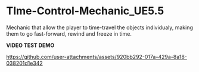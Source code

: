 # TIme-Control-Mechanic_UE5.5
Mechanic that allow the player to time-travel the objects individualy, making them to go fast-forward, rewind and freeze in time.

**VIDEO TEST DEMO** </br>



https://github.com/user-attachments/assets/920bb292-017a-429a-8a18-038201d1e342


